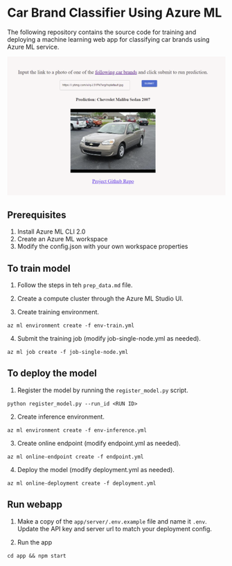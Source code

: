 # Car Brand Classifier Using Azure ML 

The following repository contains the source code for training and deploying a machine learning web app for classifying car brands using Azure ML service.

![alt text](image.png "Final result")

## Prerequisites

1. Install Azure ML CLI 2.0
2. Create an Azure ML workspace
3. Modify the config.json with your own workspace properties

## To train model

1. Follow the steps in teh `prep_data.md` file.

2. Create a compute cluster through the Azure ML Studio UI. 

3. Create training environment.

```
az ml environment create -f env-train.yml
```

4. Submit the training job (modify job-single-node.yml as needed).

```
az ml job create -f job-single-node.yml
```

## To deploy the model

1. Register the model by running the `register_model.py` script.

```
python register_model.py --run_id <RUN ID>
```

2. Create inference environment.

```
az ml environment create -f env-inference.yml
```

3. Create online endpoint (modify endpoint.yml as needed).

```
az ml online-endpoint create -f endpoint.yml
```

4. Deploy the model (modify deployment.yml as needed).

```
az ml online-deployment create -f deployment.yml
```

## Run webapp

1. Make a copy of the `app/server/.env.example` file and name it `.env`. Update the API key and server url to match your deployment config.

2. Run the app

```
cd app && npm start
```